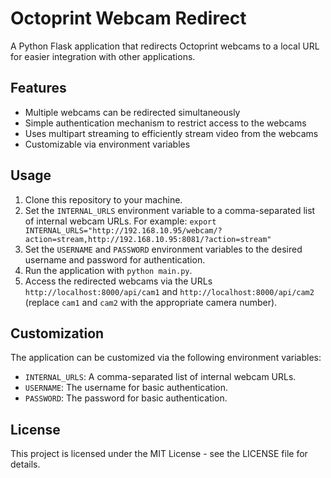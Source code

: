 # Octoprint Webcam Redirect

A Python Flask application that redirects Octoprint webcams to a local URL for easier integration with other applications.

## Features

- Multiple webcams can be redirected simultaneously
- Simple authentication mechanism to restrict access to the webcams
- Uses multipart streaming to efficiently stream video from the webcams
- Customizable via environment variables

## Usage

1. Clone this repository to your machine.
2. Set the `INTERNAL_URLS` environment variable to a comma-separated list of internal webcam URLs. For example: `export INTERNAL_URLS="http://192.168.10.95/webcam/?action=stream,http://192.168.10.95:8081/?action=stream"`
3. Set the `USERNAME` and `PASSWORD` environment variables to the desired username and password for authentication.
4. Run the application with `python main.py`.
5. Access the redirected webcams via the URLs `http://localhost:8000/api/cam1` and `http://localhost:8000/api/cam2` (replace `cam1` and `cam2` with the appropriate camera number).

## Customization

The application can be customized via the following environment variables:

- `INTERNAL_URLS`: A comma-separated list of internal webcam URLs.
- `USERNAME`: The username for basic authentication.
- `PASSWORD`: The password for basic authentication.


## License

This project is licensed under the MIT License - see the LICENSE file for details.
